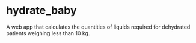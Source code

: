 # hydrate_baby
A web app that calculates the quantities of liquids required for dehydrated patients weighing less than 10 kg.
